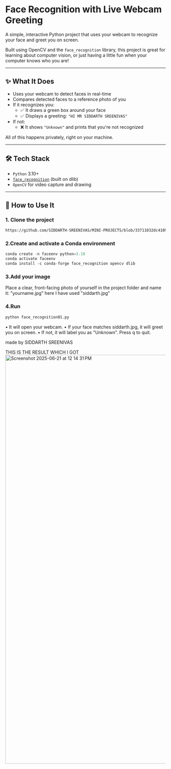 #  Face Recognition with Live Webcam Greeting

A simple, interactive Python project that uses your webcam to recognize your face and greet you on screen.

Built using OpenCV and the `face_recognition` library, this project is great for learning about computer vision, or just having a little fun when your computer knows who you are!

---

## ✨ What It Does

- Uses your webcam to detect faces in real-time
- Compares detected faces to a reference photo of you
- If it recognizes you:
  - ✅ It draws a green box around your face
  - ✅ Displays a greeting: `"HI MR SIDDARTH SREENIVAS"`
- If not:
  - ❌ It shows `"Unknown"` and prints that you're not recognized

All of this happens privately, right on your machine.

---

## 🛠 Tech Stack

- `Python` 3.10+
- [`face_recognition`](https://github.com/ageitgey/face_recognition) (built on dlib)
- `OpenCV` for video capture and drawing

---

## 📸 How to Use It

### 1. Clone the project

```bash
https://github.com/SIDDARTH-SREENIVAS/MINI-PROJECTS/blob/33711032dc410943fd7f42791cd769bdddf4e84b/face_recognition01.py
```
### 2.Create and activate a Conda environment

```python
conda create -n faceenv python=3.10
conda activate faceenv
conda install -c conda-forge face_recognition opencv dlib
```
### 3.Add your image
Place a clear, front-facing photo of yourself in the project folder and name it: "yourname.jpg"
here I have used "siddarth.jpg"

### 4.Run

```bash
python face_recognition01.py
```
•	It will open your webcam.
•	If your face matches siddarth.jpg, it will greet you on screen.
•	If not, it will label you as "Unknown".
Press q to quit.

made by SIDDARTH SREENIVAS

THIS IS THE RESULT WHICH I GOT
<img width="1280" alt="Screenshot 2025-06-21 at 12 14 31 PM" src="https://github.com/user-attachments/assets/ff2af694-9cd4-45a1-a4a2-f53edf77b3ea" />
